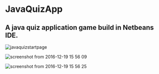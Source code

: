 # JavaQuizApp

## A java quiz application game build in Netbeans IDE.

![javaquizstartpage](https://cloud.githubusercontent.com/assets/11054880/21309473/8a60c178-c604-11e6-9562-ddbd84baa0cc.png)

![screenshot from 2016-12-19 15 56 09](https://cloud.githubusercontent.com/assets/11054880/21309475/8a619b52-c604-11e6-8f54-526ec98cead8.png)

![screenshot from 2016-12-19 15 56 25](https://cloud.githubusercontent.com/assets/11054880/21309474/8a612f8c-c604-11e6-9983-8475413df1d1.png)

